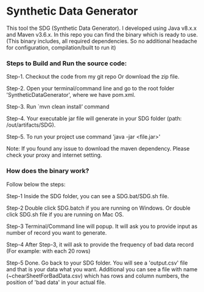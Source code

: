 # Synthetic Data Generator
This tool the SDG (Synthetic Data Generator). I developed using Java v8.x.x and Maven v3.6.x.
 In this repo you can find the binary which is ready to use. (This binary includes, all required dependencies. So no additional headache for configuration, compilation/built to run it)

### Steps to Build and Run the source code:

Step-1. Checkout the code from my git repo Or download the zip file.

Step-2. Open your terminal/command line and go to the root folder 'SyntheticDataGenerator', where we have pom.xml.

Step-3. Run `mvn clean install’ command

Step-4. Your executable jar file will generate in your SDG folder (path: /out/artifacts/SDG).

Step-5. To run your project use command 'java -jar <file.jar>'

Note: If you found any issue to download the maven dependency. Please check your proxy and internet setting.

### How does the binary work?
Follow below the steps:

Step-1 Inside the SDG folder, you can see a SDG.bat/SDG.sh file.

Step-2 Double click SDG.batch if you are running on Windows. Or double click SDG.sh file if you are running on Mac OS.

Step-3 Terminal/Command line will popup. It will ask you to provide input as number of record you want to generate.

Step-4 After Step-3, it will ask to provide the frequency of bad data record (For example: with each 20 rows)

Step-5 Done. Go back to your SDG folder. You will see a 'output.csv' file and that is your data what you want. 
Additional you can see a file with name (~chearSheetForBadData.csv) which has rows and column numbers, the position of 'bad data' in your actual file.